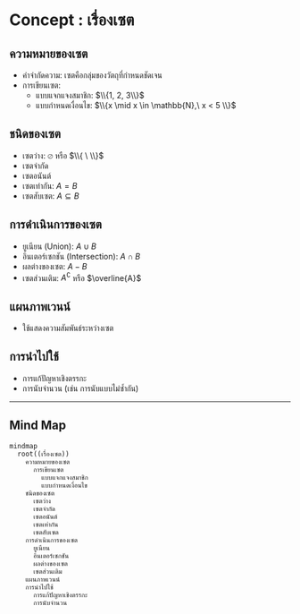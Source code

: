 # Concept : เรื่องเซต

## ความหมายของเซต
- คำจำกัดความ: เซตคือกลุ่มของวัตถุที่กำหนดชัดเจน
- การเขียนเซต:
  - แบบแจกแจงสมาชิก: $\\{1, 2, 3\\}$
  - แบบกำหนดเงื่อนไข: $\\{x \mid x \in \mathbb{N},\ x < 5 \\}$

## ชนิดของเซต
- เซตว่าง: $\varnothing$ หรือ $\\{ \ \\}$
- เซตจำกัด
- เซตอนันต์
- เซตเท่ากัน: $A = B$
- เซตสับเซต: $A \subseteq B$

## การดำเนินการของเซต
- ยูเนียน (Union): $A \cup B$
- อินเตอร์เซกชัน (Intersection): $A \cap B$
- ผลต่างของเซต: $A - B$
- เซตส่วนเติม: $A^{\complement}$ หรือ $\overline{A}$

## แผนภาพเวนน์
- ใช้แสดงความสัมพันธ์ระหว่างเซต

## การนำไปใช้
- การแก้ปัญหาเชิงตรรกะ
- การนับจำนวน (เช่น การนับแบบไม่ซ้ำกัน)

---

## Mind Map

```mermaid
mindmap
  root((เรื่องเซต))
    ความหมายของเซต
      การเขียนเซต
        แบบแจกแจงสมาชิก
        แบบกำหนดเงื่อนไข
    ชนิดของเซต
      เซตว่าง
      เซตจำกัด
      เซตอนันต์
      เซตเท่ากัน
      เซตสับเซต
    การดำเนินการของเซต
      ยูเนียน
      อินเตอร์เซกชัน
      ผลต่างของเซต
      เซตส่วนเติม
    แผนภาพเวนน์
    การนำไปใช้
      การแก้ปัญหาเชิงตรรกะ
      การนับจำนวน
```
